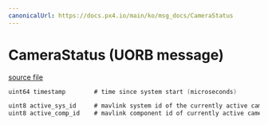 ```yaml
---
canonicalUrl: https://docs.px4.io/main/ko/msg_docs/CameraStatus
---
```


# CameraStatus (UORB message)



[source file](https://github.com/PX4/PX4-Autopilot/blob/release/1.14/msg/CameraStatus.msg)

```c
uint64 timestamp        # time since system start (microseconds)

uint8 active_sys_id     # mavlink system id of the currently active camera
uint8 active_comp_id    # mavlink component id of currently active camera

```
